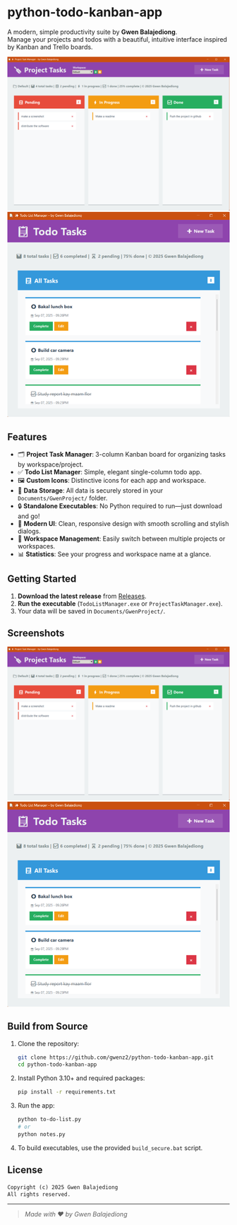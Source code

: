 # python-todo-kanban-app

A modern, simple productivity suite by **Gwen Balajediong**.  
Manage your projects and todos with a beautiful, intuitive interface inspired by Kanban and Trello boards.

![Screenshot](screenshot.png)
![Screenshot](screenshot1.png)

## Features

- 🗂️ **Project Task Manager**: 3-column Kanban board for organizing tasks by workspace/project.
- ✅ **Todo List Manager**: Simple, elegant single-column todo app.
- 🖼️ **Custom Icons**: Distinctive icons for each app and workspace.
- 💾 **Data Storage**: All data is securely stored in your `Documents/GwenProject/` folder.
- 🔒 **Standalone Executables**: No Python required to run—just download and go!
- 🎨 **Modern UI**: Clean, responsive design with smooth scrolling and stylish dialogs.
- 📝 **Workspace Management**: Easily switch between multiple projects or workspaces.
- 📊 **Statistics**: See your progress and workspace name at a glance.

## Getting Started

1. **Download the latest release** from [Releases](https://github.com/gwenz2/python-todo-kanban-app/releases).
2. **Run the executable** (`TodoListManager.exe` or `ProjectTaskManager.exe`).
3. Your data will be saved in `Documents/GwenProject/`.

## Screenshots

![App Screenshot](screenshot.png)
![App Screenshot](screenshot1.png)

## Build from Source

1. Clone the repository:
   ```sh
   git clone https://github.com/gwenz2/python-todo-kanban-app.git
   cd python-todo-kanban-app
   ```
2. Install Python 3.10+ and required packages:
   ```sh
   pip install -r requirements.txt
   ```
3. Run the app:
   ```sh
   python to-do-list.py
   # or
   python notes.py
   ```
4. To build executables, use the provided `build_secure.bat` script.


## License

```
Copyright (c) 2025 Gwen Balajediong
All rights reserved.
```

---

> _Made with ❤️ by Gwen Balajediong_
